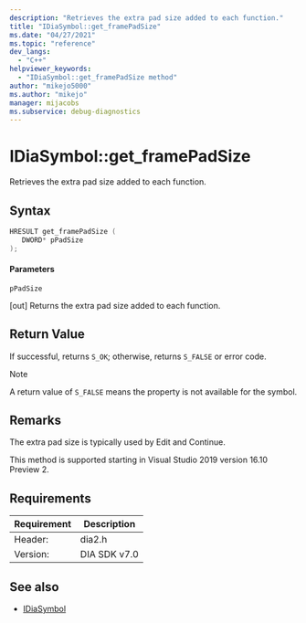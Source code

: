 ```yaml
---
description: "Retrieves the extra pad size added to each function."
title: "IDiaSymbol::get_framePadSize"
ms.date: "04/27/2021"
ms.topic: "reference"
dev_langs:
  - "C++"
helpviewer_keywords:
  - "IDiaSymbol::get_framePadSize method"
author: "mikejo5000"
ms.author: "mikejo"
manager: mijacobs
ms.subservice: debug-diagnostics
---
```

# IDiaSymbol::get_framePadSize

Retrieves the extra pad size added to each function.

## Syntax

```C++
HRESULT get_framePadSize ( 
   DWORD* pPadSize
);
```

#### Parameters

 `pPadSize`

[out] Returns the extra pad size added to each function.

## Return Value

 If successful, returns `S_OK`; otherwise, returns `S_FALSE` or error code.

> [!NOTE]
> A return value of `S_FALSE` means the property is not available for the symbol.

## Remarks

The extra pad size is typically used by Edit and Continue.

This method is supported starting in Visual Studio 2019 version 16.10 Preview 2.

## Requirements

|Requirement|Description|
|-----------------|-----------------|
|Header:|dia2.h|
|Version:|DIA SDK v7.0|

## See also
- [IDiaSymbol](../../debugger/debug-interface-access/idiasymbol.md)
